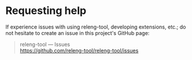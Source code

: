 # Requesting help

If experience issues with using releng-tool, developing extensions, etc.; do
not hesitate to create an issue in this project's GitHub page:

> releng-tool — Issues \
> <https://github.com/releng-tool/releng-tool/issues>
